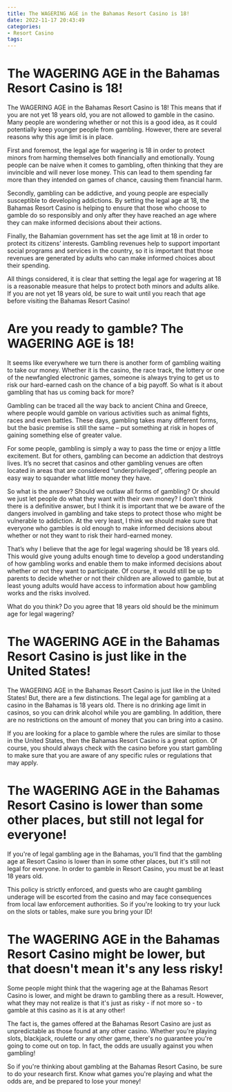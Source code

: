 ```yaml
---
title: The WAGERING AGE in the Bahamas Resort Casino is 18!
date: 2022-11-17 20:43:49
categories:
- Resort Casino
tags:
---
```



#  The WAGERING AGE in the Bahamas Resort Casino is 18!

The WAGERING AGE in the Bahamas Resort Casino is 18! This means that if you are not yet 18 years old, you are not allowed to gamble in the casino. Many people are wondering whether or not this is a good idea, as it could potentially keep younger people from gambling. However, there are several reasons why this age limit is in place.

First and foremost, the legal age for wagering is 18 in order to protect minors from harming themselves both financially and emotionally. Young people can be naive when it comes to gambling, often thinking that they are invincible and will never lose money. This can lead to them spending far more than they intended on games of chance, causing them financial harm.

Secondly, gambling can be addictive, and young people are especially susceptible to developing addictions. By setting the legal age at 18, the Bahamas Resort Casino is helping to ensure that those who choose to gamble do so responsibly and only after they have reached an age where they can make informed decisions about their actions.

Finally, the Bahamian government has set the age limit at 18 in order to protect its citizens’ interests. Gambling revenues help to support important social programs and services in the country, so it is important that those revenues are generated by adults who can make informed choices about their spending.

All things considered, it is clear that setting the legal age for wagering at 18 is a reasonable measure that helps to protect both minors and adults alike. If you are not yet 18 years old, be sure to wait until you reach that age before visiting the Bahamas Resort Casino!

#  Are you ready to gamble? The WAGERING AGE is 18!

It seems like everywhere we turn there is another form of gambling waiting to take our money. Whether it is the casino, the race track, the lottery or one of the newfangled electronic games, someone is always trying to get us to risk our hard-earned cash on the chance of a big payoff. So what is it about gambling that has us coming back for more?

Gambling can be traced all the way back to ancient China and Greece, where people would gamble on various activities such as animal fights, races and even battles. These days, gambling takes many different forms, but the basic premise is still the same – put something at risk in hopes of gaining something else of greater value.

For some people, gambling is simply a way to pass the time or enjoy a little excitement. But for others, gambling can become an addiction that destroys lives. It’s no secret that casinos and other gambling venues are often located in areas that are considered “underprivileged”, offering people an easy way to squander what little money they have.

So what is the answer? Should we outlaw all forms of gambling? Or should we just let people do what they want with their own money? I don’t think there is a definitive answer, but I think it is important that we be aware of the dangers involved in gambling and take steps to protect those who might be vulnerable to addiction. At the very least, I think we should make sure that everyone who gambles is old enough to make informed decisions about whether or not they want to risk their hard-earned money.

That’s why I believe that the age for legal wagering should be 18 years old. This would give young adults enough time to develop a good understanding of how gambling works and enable them to make informed decisions about whether or not they want to participate. Of course, it would still be up to parents to decide whether or not their children are allowed to gamble, but at least young adults would have access to information about how gambling works and the risks involved.

What do you think? Do you agree that 18 years old should be the minimum age for legal wagering?

#  The WAGERING AGE in the Bahamas Resort Casino is just like in the United States!

The WAGERING AGE in the Bahamas Resort Casino is just like in the United States! But, there are a few distinctions. The legal age for gambling at a casino in the Bahamas is 18 years old. There is no drinking age limit in casinos, so you can drink alcohol while you are gambling. In addition, there are no restrictions on the amount of money that you can bring into a casino.

If you are looking for a place to gamble where the rules are similar to those in the United States, then the Bahamas Resort Casino is a great option. Of course, you should always check with the casino before you start gambling to make sure that you are aware of any specific rules or regulations that may apply.

#  The WAGERING AGE in the Bahamas Resort Casino is lower than some other places, but still not legal for everyone!

If you're of legal gambling age in the Bahamas, you'll find that the gambling age at Resort Casino is lower than in some other places, but it's still not legal for everyone. In order to gamble in Resort Casino, you must be at least 18 years old.

This policy is strictly enforced, and guests who are caught gambling underage will be escorted from the casino and may face consequences from local law enforcement authorities. So if you're looking to try your luck on the slots or tables, make sure you bring your ID!

#  The WAGERING AGE in the Bahamas Resort Casino might be lower, but that doesn't mean it's any less risky!

Some people might think that the wagering age at the Bahamas Resort Casino is lower, and might be drawn to gambling there as a result. However, what they may not realize is that it's just as risky - if not more so - to gamble at this casino as it is at any other!

The fact is, the games offered at the Bahamas Resort Casino are just as unpredictable as those found at any other casino. Whether you're playing slots, blackjack, roulette or any other game, there's no guarantee you're going to come out on top. In fact, the odds are usually against you when gambling!

So if you're thinking about gambling at the Bahamas Resort Casino, be sure to do your research first. Know what games you're playing and what the odds are, and be prepared to lose your money!